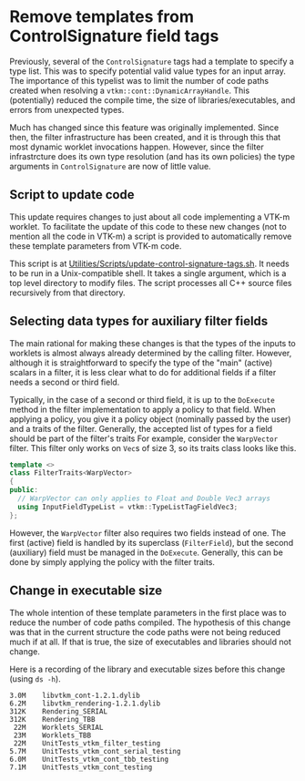 # Remove templates from ControlSignature field tags

Previously, several of the `ControlSignature` tags had a template to specify a
type list. This was to specify potential valid value types for an input array.
The importance of this typelist was to limit the number of code paths created
when resolving a `vtkm::cont::DynamicArrayHandle`. This (potentially) reduced
the compile time, the size of libraries/executables, and errors from
unexpected types.

Much has changed since this feature was originally implemented. Since then,
the filter infrastructure has been created, and it is through this that
most dynamic worklet invocations happen. However, since the filter
infrastrcture does its own type resolution (and has its own policies) the
type arguments in `ControlSignature` are now of little value.

## Script to update code

This update requires changes to just about all code implementing a VTK-m
worklet. To facilitate the update of this code to these new changes (not to
mention all the code in VTK-m) a script is provided to automatically remove
these template parameters from VTK-m code.

This script is at
[Utilities/Scripts/update-control-signature-tags.sh](../../Utilities/Scripts/update-control-signature-tags.sh).
It needs to be run in a Unix-compatible shell. It takes a single argument,
which is a top level directory to modify files. The script processes all C++
source files recursively from that directory.

## Selecting data types for auxiliary filter fields

The main rational for making these changes is that the types of the inputs
to worklets is almost always already determined by the calling filter.
However, although it is straightforward to specify the type of the "main"
(active) scalars in a filter, it is less clear what to do for additional
fields if a filter needs a second or third field.

Typically, in the case of a second or third field, it is up to the
`DoExecute` method in the filter implementation to apply a policy to that
field. When applying a policy, you give it a policy object (nominally
passed by the user) and a traits of the filter. Generally, the accepted
list of types for a field should be part of the filter's traits For
example, consider the `WarpVector` filter. This filter only works on
`Vec`s of size 3, so its traits class looks like this.

``` cpp
template <>
class FilterTraits<WarpVector>
{
public:
  // WarpVector can only applies to Float and Double Vec3 arrays
  using InputFieldTypeList = vtkm::TypeListTagFieldVec3;
};
```

However, the `WarpVector` filter also requires two fields instead of one.
The first (active) field is handled by its superclass (`FilterField`), but
the second (auxiliary) field must be managed in the `DoExecute`. Generally,
this can be done by simply applying the policy with the filter traits.

## Change in executable size

The whole intention of these template parameters in the first place was to
reduce the number of code paths compiled. The hypothesis of this change was
that in the current structure the code paths were not being reduced much
if at all. If that is true, the size of executables and libraries should
not change.

Here is a recording of the library and executable sizes before this change
(using `ds -h`).

```
3.0M    libvtkm_cont-1.2.1.dylib
6.2M    libvtkm_rendering-1.2.1.dylib
312K    Rendering_SERIAL
312K    Rendering_TBB
 22M    Worklets_SERIAL
 23M    Worklets_TBB
 22M    UnitTests_vtkm_filter_testing
5.7M    UnitTests_vtkm_cont_serial_testing
6.0M    UnitTests_vtkm_cont_tbb_testing
7.1M    UnitTests_vtkm_cont_testing
```
